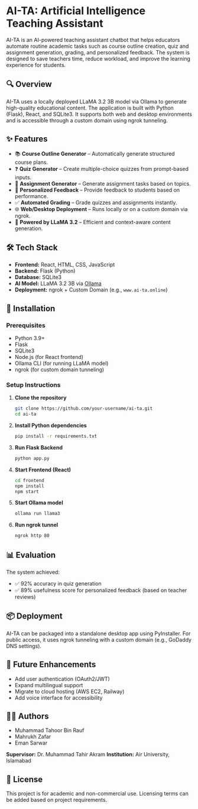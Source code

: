 # AI-TA: Artificial Intelligence Teaching Assistant

AI-TA is an AI-powered teaching assistant chatbot that helps educators automate routine academic tasks such as course outline creation, quiz and assignment generation, grading, and personalized feedback. The system is designed to save teachers time, reduce workload, and improve the learning experience for students.

## 🔍 Overview

AI-TA uses a locally deployed LLaMA 3.2 3B model via Ollama to generate high-quality educational content. The application is built with Python (Flask), React, and SQLite3. It supports both web and desktop environments and is accessible through a custom domain using ngrok tunneling.

## ✨ Features

- 📚 **Course Outline Generator** – Automatically generate structured course plans.
- ❓ **Quiz Generator** – Create multiple-choice quizzes from prompt-based inputs.
- 📝 **Assignment Generator** – Generate assignment tasks based on topics.
- 🧠 **Personalized Feedback** – Provide feedback to students based on performance.
- ✅ **Automated Grading** – Grade quizzes and assignments instantly.
- 🌐 **Web/Desktop Deployment** – Runs locally or on a custom domain via ngrok.
- 🤖 **Powered by LLaMA 3.2** – Efficient and context-aware content generation.

## 🛠️ Tech Stack

- **Frontend:** React, HTML, CSS, JavaScript
- **Backend:** Flask (Python)
- **Database:** SQLite3
- **AI Model:** LLaMA 3.2 3B via [Ollama](https://ollama.com/)
- **Deployment:** ngrok + Custom Domain (e.g., `www.ai-ta.online`)

## 🚀 Installation

### Prerequisites
- Python 3.9+
- Flask
- SQLite3
- Node.js (for React frontend)
- Ollama CLI (for running LLaMA model)
- ngrok (for custom domain tunneling)

### Setup Instructions

1. **Clone the repository**  
   ```bash
   git clone https://github.com/your-username/ai-ta.git
   cd ai-ta


2. **Install Python dependencies**

   ```bash
   pip install -r requirements.txt
   ```

3. **Run Flask Backend**

   ```bash
   python app.py
   ```

4. **Start Frontend (React)**

   ```bash
   cd frontend
   npm install
   npm start
   ```

5. **Start Ollama model**

   ```bash
   ollama run llama3
   ```

6. **Run ngrok tunnel**

   ```bash
   ngrok http 80
   ```

## 📊 Evaluation

The system achieved:

* ✅ 92% accuracy in quiz generation
* ✅ 89% usefulness score for personalized feedback (based on teacher reviews)

## 📦 Deployment

AI-TA can be packaged into a standalone desktop app using PyInstaller. For public access, it uses ngrok tunneling with a custom domain (e.g., GoDaddy DNS settings).

## 🧩 Future Enhancements

* Add user authentication (OAuth2/JWT)
* Expand multilingual support
* Migrate to cloud hosting (AWS EC2, Railway)
* Add voice interface for accessibility

## 👨‍💻 Authors

* Muhammad Tahoor Bin Rauf
* Mahrukh Zafar
* Eman Sarwar

**Supervisor:** Dr. Muhammad Tahir Akram
**Institution:** Air University, Islamabad

## 📄 License

This project is for academic and non-commercial use. Licensing terms can be added based on project requirements.

